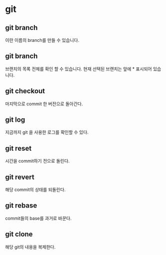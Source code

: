 # git

## git branch <name>
  <name> 이란 이름의 branch를 만들 수 있습니다. 
    
## git branch
브랜치의 목록 전체를 확인 할 수 있습니다. 현재 선택된 브랜치는 앞에 * 표시되어 있습니다. 

## git checkout
마지막으로 commit 한 버전으로 돌아간다.

## git log 
지금까지 git 을 사용한 로그를 확인할 수 있다. 

## git reset
시간을 commit하기 전으로 돌린다. 

## git revert
해당 commit의 상태를 되돌린다. 

## git rebase
commit들의 base를 과거로 바꾼다. 

## git clone
해당 git의 내용을 복제한다.
